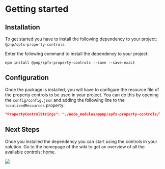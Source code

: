 # Getting started

## Installation

To get started you have to install the following dependency to your project: `@pnp/spfx-property-controls`.

Enter the following command to install the dependency to your project:

```
npm install @pnp/spfx-property-controls --save --save-exact
```

## Configuration

Once the package is installed, you will have to configure the resource file of the property controls to be used in your project. You can do this by opening the `config/config.json` and adding the following line to the `localizedResources` property:

```json
"PropertyControlStrings": "./node_modules/@pnp/spfx-property-controls/lib/loc/{locale}.js"
```

## Next Steps

Once you installed the dependency you can start using the controls in your solution. Go to the homepage of the wiki to get an overview of all the available controls: [home](./Home).

![](https://telemetry.sharepointpnp.com/sp-dev-fx-property-controls/wiki/GettingStarted)
